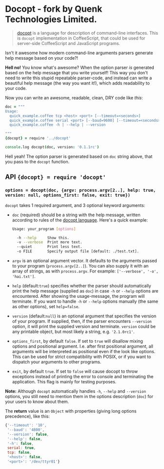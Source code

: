 Docopt - fork by Quenk Technologies Limited.
===============================================================

> [docopt](http://docopt.org) is a language for description of command-line
> interfaces. This is `docopt` implementation in CoffeeScript, that could
> be used for server-side CoffeeScript and JavaScript programs.

Isn't it awesome how modern command-line arguments parsers generate
help message based on your code?!

**Hell no!**  You know what's awesome?  When the option parser *is* generated
based on the help message that you write yourself!  This way you don't need to 
write this stupid repeatable parser-code, and instead can write a beautiful 
help message (the way you want it!), which adds readability to your code.

Now you can write an awesome, readable, clean, DRY code like *this*:

```coffeescript
doc = """
Usage:
  quick_example.coffee tcp <host> <port> [--timeout=<seconds>]
  quick_example.coffee serial <port> [--baud=9600] [--timeout=<seconds>]
  quick_example.coffee -h | --help | --version

"""
{docopt} = require '../docopt'

console.log docopt(doc, version: '0.1.1rc')
```

Hell yeah! The option parser is generated based on `doc` string above, that you
pass to the `docopt` function.



API `{docopt} = require 'docopt'`
---------------------------------

### `options = docopt(doc, {argv: process.argv[2..], help: true, version: null, options_first: false, exit: true})`

`docopt` takes 1 required argument, and 3 optional keyword arguments:

* `doc` (required) should be a string with the help message, written according 
to rules of the [docopt language](http://docopt.org). Here's a quick example:

  ```bash
  Usage: your_program [options]

    -h --help     Show this.
    -v --verbose  Print more text.
    --quiet       Print less text.
    -o FILE       Specify output file [default: ./test.txt].
  ```

* `argv` is an optional argument vector. It defaults to the arguments passed
to your program (`process.argv[2..]`). You can also supply it with an array
of strings, as with `process.argv`. For example: `['--verbose', '-o', 'hai.txt']`.

* `help` (default:`true`) specifies whether the parser should automatically
print the help message (supplied as `doc`) in case `-h` or `--help` options
are encountered. After showing the usage-message, the program will terminate.
If you want to handle `-h` or `--help` options manually (the same as other options),
set `help=false`.

* `version` (default:`null`) is an optional argument that specifies the
version of your program. If supplied, then, if the parser encounters
`--version` option, it will print the supplied version and terminate.
`version` could be any printable object, but most likely a string,
e.g. `'2.1.0rc1'`.

* `options_first`, by default `false`.  If set to `true` will
disallow mixing options and positional argument.  I.e. after first
positional argument, all arguments will be interpreted as positional
even if the look like options.  This can be used for strict
compatibility with POSIX, or if you want to dispatch your arguments
to other programs.

* `exit`, by default `true`.  If set to `false` will
cause docopt to throw exceptions instead of printing the error to console and terminating the application.
This flag is mainly for testing purposes.

**Note:** Although `docopt` automatically handles `-h`, `--help` and `--version` options,
you still need to mention them in the options description (`doc`) for your users to
know about them.

The **return** value is an `Object` with properties (giving long options precedence), 
like this:

```javascript
{'--timeout': '10',
 '--baud': '4800',
 '--version': false,
 '--help': false,
 '-h': false,
 serial: true,
 tcp: false,
 '<host>': false,
 '<port>': '/dev/ttyr01'}
```
